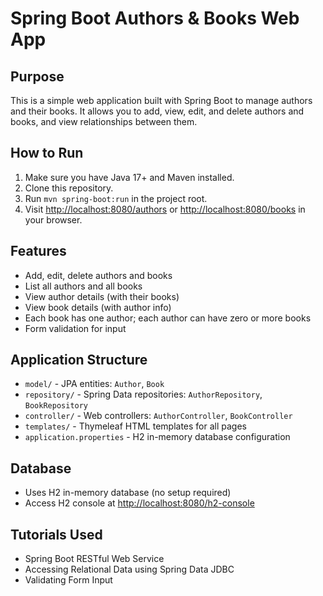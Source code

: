 # Spring Boot Authors & Books Web App

## Purpose
This is a simple web application built with Spring Boot to manage authors and their books. It allows you to add, view, edit, and delete authors and books, and view relationships between them.

## How to Run
1. Make sure you have Java 17+ and Maven installed.
2. Clone this repository.
3. Run `mvn spring-boot:run` in the project root.
4. Visit [http://localhost:8080/authors](http://localhost:8080/authors) or [http://localhost:8080/books](http://localhost:8080/books) in your browser.

## Features
- Add, edit, delete authors and books
- List all authors and all books
- View author details (with their books)
- View book details (with author info)
- Each book has one author; each author can have zero or more books
- Form validation for input

## Application Structure
- `model/` - JPA entities: `Author`, `Book`
- `repository/` - Spring Data repositories: `AuthorRepository`, `BookRepository`
- `controller/` - Web controllers: `AuthorController`, `BookController`
- `templates/` - Thymeleaf HTML templates for all pages
- `application.properties` - H2 in-memory database configuration

## Database
- Uses H2 in-memory database (no setup required)
- Access H2 console at [http://localhost:8080/h2-console](http://localhost:8080/h2-console)

## Tutorials Used
- Spring Boot RESTful Web Service
- Accessing Relational Data using Spring Data JDBC
- Validating Form Input



